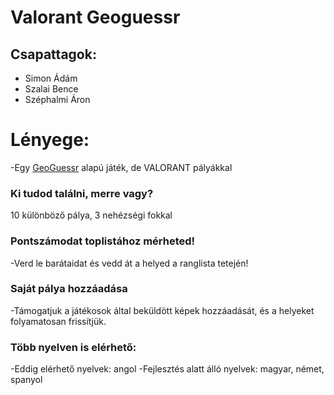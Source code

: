 # Valorant Geoguessr
## Csapattagok:
- Simon Ádám
- Szalai Bence
- Széphalmi Áron
# Lényege:
-Egy [GeoGuessr](www.geoguessr.com) alapú játék,
de VALORANT pályákkal
### Ki tudod találni, merre vagy?
10 különböző pálya, 3 nehézségi fokkal
### Pontszámodat toplistához mérheted!
-Verd le barátaidat és vedd át a helyed a ranglista tetején!
### Saját pálya hozzáadása
-Támogatjuk a játékosok által beküldött képek hozzáadását, 
és a helyeket folyamatosan frissítjük.
### Több nyelven is elérhető:
-Eddig elérhető nyelvek: angol
-Fejlesztés alatt álló nyelvek: magyar, német, spanyol
